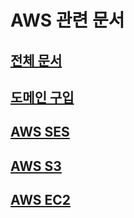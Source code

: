# AWS 관련 문서
## [전체 문서](../readme.md)
## [도메인 구입](/aws/도메인%20구입.md)
## [AWS SES](aws%20ses.md)
## [AWS S3](aws%20s3.md)
## [AWS EC2](aws%20ec2.md)